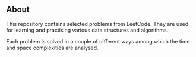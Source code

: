 ## About

This repository contains selected problems from LeetCode. They are used for learning and practising various data structures and algorithms.

Each problem is solved in a couple of different ways among which the time and space complexities are analysed.
